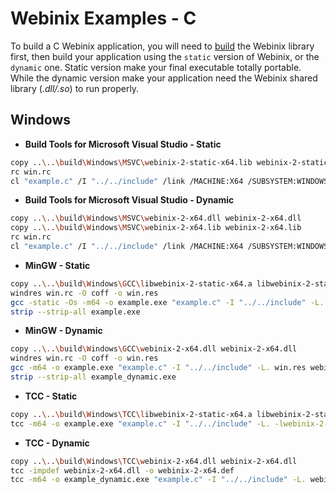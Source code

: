 
# Webinix Examples - C

To build a C Webinix application, you will need to [build](https://github.com/alifcommunity/webinix/tree/main/build) the Webinix library first, then build your application using the `static` version of Webinix, or the `dynamic` one. Static version make your final executable totally portable. While the dynamic version make your application need the Webinix shared library (*.dll/.so*) to run properly.

## Windows

- **Build Tools for Microsoft Visual Studio - Static**
```sh
copy ..\..\build\Windows\MSVC\webinix-2-static-x64.lib webinix-2-static-x64.lib
rc win.rc
cl "example.c" /I "../../include" /link /MACHINE:X64 /SUBSYSTEM:WINDOWS win.res webinix-2-static-x64.lib /OUT:example.exe
```

- **Build Tools for Microsoft Visual Studio - Dynamic**
```sh
copy ..\..\build\Windows\MSVC\webinix-2-x64.dll webinix-2-x64.dll
copy ..\..\build\Windows\MSVC\webinix-2-x64.lib webinix-2-x64.lib
rc win.rc
cl "example.c" /I "../../include" /link /MACHINE:X64 /SUBSYSTEM:WINDOWS win.res webinix-2-x64.lib /OUT:example.exe
```

- **MinGW - Static**
```sh
copy ..\..\build\Windows\GCC\libwebinix-2-static-x64.a libwebinix-2-static-x64.a
windres win.rc -O coff -o win.res
gcc -static -Os -m64 -o example.exe "example.c" -I "../../include" -L. win.res -lwebinix-2-static-x64 -lws2_32 -Wall -Wl,-subsystem=windows -luser32
strip --strip-all example.exe
```

- **MinGW - Dynamic**
```sh
copy ..\..\build\Windows\GCC\webinix-2-x64.dll webinix-2-x64.dll
windres win.rc -O coff -o win.res
gcc -m64 -o example.exe "example.c" -I "../../include" -L. win.res webinix-2-x64.dll -lws2_32 -Wall -Wl,-subsystem=windows -luser32
strip --strip-all example_dynamic.exe
```

- **TCC - Static**
```sh
copy ..\..\build\Windows\TCC\libwebinix-2-static-x64.a libwebinix-2-static-x64.a
tcc -m64 -o example.exe "example.c" -I "../../include" -L. -lwebinix-2-static-x64 -lws2_32 -Wall -Wl,-subsystem=windows -luser32
```

- **TCC - Dynamic**
```sh
copy ..\..\build\Windows\TCC\webinix-2-x64.dll webinix-2-x64.dll
tcc -impdef webinix-2-x64.dll -o webinix-2-x64.def
tcc -m64 -o example_dynamic.exe "example.c" -I "../../include" -L. webinix-2-x64.def -lws2_32 -Wall -Wl,-subsystem=windows -luser32
```
